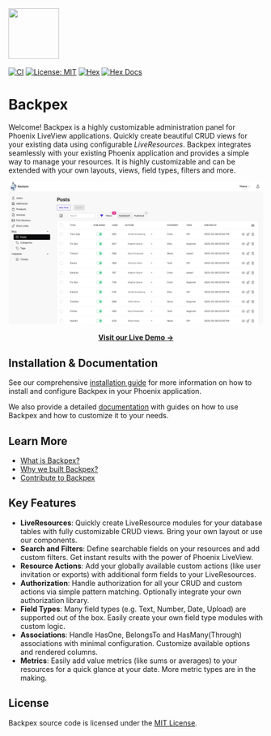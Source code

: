 <img src="https://github.com/naymspace/backpex/blob/develop/priv/static/images/logo.svg" width="100" height="100">

[![CI](https://github.com/naymspace/backpex/actions/workflows/ci.yml/badge.svg)](https://github.com/naymspace/backpex/actions/workflows/ci.yml)
[![License: MIT](https://img.shields.io/badge/License-MIT-yellow.svg)](https://github.com/naymspace/backpex/blob/develop/LICENSE.md)
[![Hex](https://img.shields.io/hexpm/v/backpex.svg)](https://hex.pm/packages/backpex)
[![Hex Docs](https://img.shields.io/badge/hex-docs-green)](https://hexdocs.pm/backpex)

# Backpex

Welcome! Backpex is a highly customizable administration panel for Phoenix LiveView applications. Quickly create beautiful CRUD views for your existing data using configurable *LiveResources*. Backpex integrates seamlessly with your existing Phoenix application and provides a simple way to manage your resources. It is highly customizable and can be extended with your own layouts, views, field types, filters and more.

![Backpex Screenshot](https://github.com/naymspace/backpex/blob/develop/priv/static/images/screenshot.png)

<div align="center">
  <a href="https://backpex.live/"><strong>Visit our Live Demo →</strong></a>
</div>

## Installation & Documentation

See our comprehensive [installation guide](guides/get_started/installation.md) for more information on how to install and configure Backpex in your Phoenix application.

We also provide a detailed [documentation](https://hexdocs.pm/backpex) with guides on how to use Backpex and how to customize it to your needs.

## Learn More

- [What is Backpex?](guides/about_backpex/what-is-backpex.md)
- [Why we built Backpex?](guides/about_backpex/why-we-built-backpex.md)
- [Contribute to Backpex](guides/about_backpex/contribute-to-backpex.md)

## Key Features

- **LiveResources**: Quickly create LiveResource modules for your database tables with fully customizable CRUD views. Bring your own layout or use our components.
- **Search and Filters**: Define searchable fields on your resources and add custom filters. Get instant results with the power of Phoenix LiveView.
- **Resource Actions**: Add your globally available custom actions (like user invitation or exports) with additional form fields to your LiveResources.
- **Authorization**: Handle authorization for all your CRUD and custom actions via simple pattern matching. Optionally integrate your own authorization library.
- **Field Types**: Many field types (e.g. Text, Number, Date, Upload) are supported out of the box. Easily create your own field type modules with custom logic.
- **Associations**: Handle HasOne, BelongsTo and HasMany(Through) associations with minimal configuration. Customize available options and rendered columns.
- **Metrics**: Easily add value metrics (like sums or averages) to your resources for a quick glance at your date. More metric types are in the making.

## License

Backpex source code is licensed under the [MIT License](https://github.com/naymspace/backpex/blob/main/LICENSE.md).